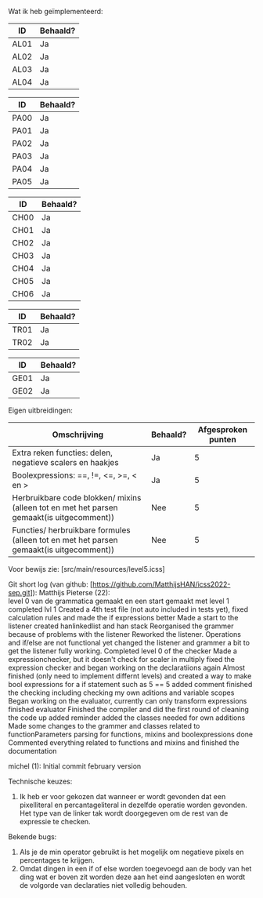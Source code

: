 Wat ik heb geïmplementeerd:

| ID   | Behaald?|
| ---- |---------|
| AL01 | Ja      |
| AL02 | Ja      |
| AL03 | Ja      |
| AL04 | Ja      |

| ID   | Behaald?|
|------|---------|
| PA00 | Ja      |
| PA01 | Ja      |
| PA02 | Ja      |
| PA03 | Ja      |
| PA04 | Ja      |
| PA05 | Ja      |


| ID   | Behaald?|
|------|---------|
| CH00 | Ja      |
| CH01 | Ja      |
| CH02 | Ja      |
| CH03 | Ja      |
| CH04 | Ja      |
| CH05 | Ja      |
| CH06 | Ja      |

| ID   | Behaald?|
|------|---------|
| TR01 | Ja      |
| TR02 | Ja      |

| ID   | Behaald?|
|------|---------|
| GE01 | Ja      |
| GE02 | Ja      |

Eigen uitbreidingen:

| Omschrijving                                                                              | Behaald? | Afgesproken punten |
|-------------------------------------------------------------------------------------------|----------|--------------------|
| Extra reken functies: delen, negatieve scalers en haakjes                                 | Ja       | 5                  |
| Boolexpressions: ==, !=, <=, >=, < en >                                                   | Ja       | 5                  |
| Herbruikbare code blokken/ mixins (alleen tot en met het parsen gemaakt(is uitgecomment)) | Nee      | 5                  |
| Functies/ herbruikbare formules (alleen tot en met het parsen gemaakt(is uitgecomment))   | Nee      | 5                  |  
Voor bewijs zie: [src/main/resources/level5.icss]

Git short log (van github: [https://github.com/MatthijsHAN/icss2022-sep.git]):
Matthijs Pieterse (22):                                                 
    level 0 van de grammatica gemaakt en een start gemaakt met level 1
    completed lvl 1
    Created a 4th test file (not auto included in tests yet), fixed calculation rules and made the if expressions better
    Made a start to the listener
    created hanlinkedlist and han stack
    Reorganised the grammer because of problems with the listener
    Reworked the listener. Operations and if/else are not functional yet
    changed the listener and grammer a bit to get the listener fully working.
    Completed level 0 of the checker
    Made a expressionchecker, but it doesn't check for scaler in multiply
    fixed the expression checker and began working on the declaratiions again
    Almost finished (only need to implement differnt levels) and created a way to make bool expressions for a if statement such as 5 == 5
    added comment
    finished the checking including checking my own aditions and variable scopes
    Began working on the evaluator, currently can only transform expressions
    finished evaluator
    Finished the compiler and did the first round of cleaning the code up
    added reminder
    added the classes needed for own additions
    Made some changes to the grammer and classes related to functionParameters
    parsing for functions, mixins and boolexpressions done
    Commented everything related to functions and mixins and finished the documentation

michel (1):
    Initial commit february version

Technische keuzes:
1. Ik heb er voor gekozen dat wanneer er wordt gevonden dat een pixelliteral en percantageliteral in dezelfde operatie 
   worden gevonden. Het type van de linker tak wordt doorgegeven om de rest van de expressie te checken.

Bekende bugs:
1. Als je de min operator gebruikt is het mogelijk om negatieve pixels en percentages te krijgen.
2. Omdat dingen in een if of else worden toegevoegd aan de body van het ding wat er boven zit worden deze aan het eind 
   aangesloten en wordt de volgorde van declaraties niet volledig behouden.


